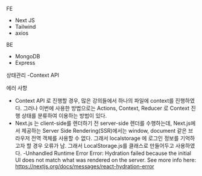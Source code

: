 FE

- Next JS
- Tailwind
- axios

BE

- MongoDB
- Express

상태관리
-Context API

에러 사항

- Context API 로 진행할 경우, 많은 강의들에서 하나의 파일에 context를 진행하였다. 그러나 이번에 사용한 방법으로는 Actions, Context, Reducer 로 Context 진행 상태를 분류하여 이용하는 방법이 있다.
- Next.js 는 client-side를 렌더하기 전 server-side 렌더를 수행하는데, Next.js에서 제공하는 Server Side Rendering(SSR)에서는 window, document 같은 브라우저 전역 객체를 사용할 수 없다. 그래서 localstorage 에 로그인 정보를 기억하고자 할 경우 오류가 남. 그래서 LocalStorage.js를 클래스로 만들어두고 사용하였다.
  -Unhandled Runtime Error
  Error: Hydration failed because the initial UI does not match what was rendered on the server.
  See more info here: https://nextjs.org/docs/messages/react-hydration-error
